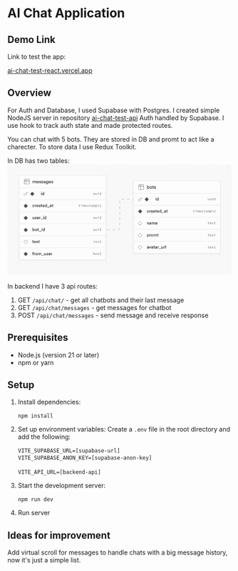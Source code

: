 # AI Chat Application

## Demo Link
Link to test the app:

[ai-chat-test-react.vercel.app](https://ai-chat-test-react.vercel.app/)

## Overview

For Auth and Database, I used Supabase with Postgres. I created simple NodeJS server in repository
[ai-chat-test-api](https://github.com/4toc/ai-chat-test-api)
Auth handled by Supabase. I use hook to track auth state and made protected routes.

You can chat with 5 bots. They are stored in DB and promt to act like a charecter.
To store data I use Redux Toolkit.

In DB has two tables:
![img.png](src/img.png)

In backend I have 3 api routes:
1. GET `/api/chat/` - get all chatbots and their last message
2. GET `/api/chat/messages` - get messages for chatbot
3. POST `/api/chat/messages` - send message and receive response


## Prerequisites

- Node.js (version 21 or later)
- npm or yarn

## Setup

1. Install dependencies:
   ```
   npm install
   ```

2. Set up environment variables:
   Create a `.env` file in the root directory and add the following:
   ```
   VITE_SUPABASE_URL=[supabase-url]
   VITE_SUPABASE_ANON_KEY=[supabase-anon-key]
   
   VITE_API_URL=[backend-api]
   ```

3. Start the development server:
   ```
   npm run dev
   ```
4. Run server

## Ideas for improvement
Add virtual scroll for messages to handle chats with a big message history, now it's just a simple list.